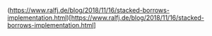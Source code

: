 
(https://www.ralfj.de/blog/2018/11/16/stacked-borrows-implementation.html)[https://www.ralfj.de/blog/2018/11/16/stacked-borrows-implementation.html]